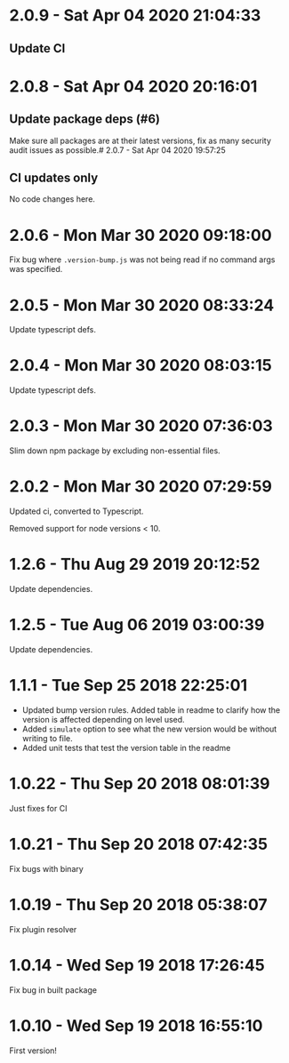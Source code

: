 # 2.0.9 - Sat Apr 04 2020 21:04:33

## Update CI

# 2.0.8 - Sat Apr 04 2020 20:16:01

## Update package deps (#6)

Make sure all packages are at their latest versions, fix as many security audit issues as possible.# 2.0.7 - Sat Apr 04 2020 19:57:25

## CI updates only

No code changes here.

# 2.0.6 - Mon Mar 30 2020 09:18:00

Fix bug where `.version-bump.js` was not being read if no command args was specified.

# 2.0.5 - Mon Mar 30 2020 08:33:24

Update typescript defs.

# 2.0.4 - Mon Mar 30 2020 08:03:15

Update typescript defs.

# 2.0.3 - Mon Mar 30 2020 07:36:03

Slim down npm package by excluding non-essential files.

# 2.0.2 - Mon Mar 30 2020 07:29:59

Updated ci, converted to Typescript.

Removed support for node versions < 10.

# 1.2.6 - Thu Aug 29 2019 20:12:52

Update dependencies.

# 1.2.5 - Tue Aug 06 2019 03:00:39

Update dependencies.

# 1.1.1 - Tue Sep 25 2018 22:25:01

- Updated bump version rules. Added table in readme to clarify how the version is affected depending on level used.
- Added `simulate` option to see what the new version would be without writing to file.
- Added unit tests that test the version table in the readme

# 1.0.22 - Thu Sep 20 2018 08:01:39

Just fixes for CI

# 1.0.21 - Thu Sep 20 2018 07:42:35

Fix bugs with binary

# 1.0.19 - Thu Sep 20 2018 05:38:07

Fix plugin resolver

# 1.0.14 - Wed Sep 19 2018 17:26:45

Fix bug in built package

# 1.0.10 - Wed Sep 19 2018 16:55:10

First version!

